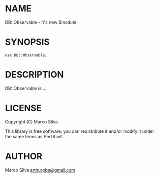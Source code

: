 
# NAME

DB::Observable - It's new $module

# SYNOPSIS

    use DB::Observable;

# DESCRIPTION

DB::Observable is ...

# LICENSE

Copyright (C) Marco Silva.

This library is free software; you can redistribute it and/or modify
it under the same terms as Perl itself.

# AUTHOR

Marco Silva <arthurpbs@gmail.com>

